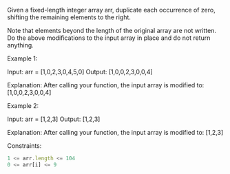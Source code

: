 Given a fixed-length integer array arr, duplicate each occurrence of zero, shifting the remaining elements to the right.

Note that elements beyond the length of the original array are not written. Do the above modifications to the input array in place and do not return anything.

 

Example 1:

Input: arr = [1,0,2,3,0,4,5,0]
Output: [1,0,0,2,3,0,0,4]

Explanation: After calling your function, the input array is modified to: [1,0,0,2,3,0,0,4]


Example 2:

Input: arr = [1,2,3]
Output: [1,2,3]

Explanation: After calling your function, the input array is modified to: [1,2,3]
 

Constraints:
```js
1 <= arr.length <= 104
0 <= arr[i] <= 9